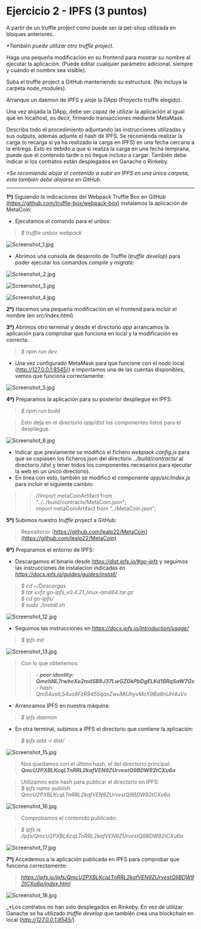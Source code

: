# Ejercicio 2 - IPFS (3 puntos)

A partir de un truffle project como puede ser la pet-shop utilizada en bloques anteriores.

_*También puede utilizar otro truffle project._

Haga una pequeña modificación en su frontend para mostrar su nombre al ejecutar la aplicación. (Puede editar cualquier parámetro adicional, siempre y cuando el nombre sea visible).

Suba el truffle project a GitHub manteniendo su estructura. (No incluya la carpeta node_modules).

Arranque un daemon de IPFS y aloje la DApp (Proyecto truffle elegido).

Una vez alojada la DApp, debe ser capaz de utilizar la aplicación al igual que en localhost, es decir, firmando transacciones mediante MetaMask.

Describa todo el procedimiento adjuntando las instrucciones utilizadas y sus outputs, además adjunte el hash de IPFS. Se recomienda realizar la carga (o recarga si ya ha realizado la carga en IPFS) en una fecha cercana a la entrega. Esto es debido a que si realiza la carga en una fecha temprana, puede que el contenido tarde o no llegue incluso a cargar. También debe indicar si los contratos están desplegados en Ganache o
Rinkeby.

_*Se recomienda alojar el contenido a subir en IPFS en una única carpeta, ésta también debe alojarse en GitHub._

---
**1º)** Siguiendo la indicaciones del Webpack Truffle Box en GitHub [(https://github.com/truffle-box/webpack-box)](https://github.com/truffle-box/webpack-box) instalamos la aplicación de MetaCoin:

- Ejecutamos el comando para el unbox:

> _$ truffle unbox webpack_

![Screenshot_1.jpg](Screenshot_1.jpg)

- Abrimos una consola de desarrollo de Truffle (_truffle develop_) para poder ejecutar los comandos _compile_ y _migrate_:

![Screenshot_2.jpg](Screenshot_2.jpg)

![Screenshot_3.jpg](Screenshot_3.jpg)

![Screenshot_4.jpg](Screenshot_4.jpg)

**2º)** Hacemos una pequeña modificación en el frontend para incluir el nombre (en _src/index.html_). 

**3º)** Abrimos otro terminal y desde el directorio _app_ arrancamos la aplicación para comprobar que funciona en local y la modificación es correcta:

> _$ npm run dev_

- Una vez configurado MetaMask para que funcione con el nodo local (http://127.0.0.1:8545/) e importamos una de las cuentas disponibles, vemos que funciona correctamente:

![Screenshot_5.jpg](Screenshot_5.jpg)

**4º)** Preparamos la aplicación para su posterior despliegue en IPFS:

> _$ npm run build_

> Esto deja en el directorio _app/dist_ los componentes listos para el despliegue.

![Screenshot_6.jpg](Screenshot_6.jpg)

* Indicar que previamente se modificó el fichero _webpack.config.js_ para que se copiasen los ficheros json del directorio _../build/contracts/_ al directorio _/dist_ y tener todos los componentes necesarios para ejecutar la web en un único directorio).  
* En línea con esto, también se modificó el componente _app/src/index.js_ para incluir el siguiente cambio:  
>> //import metaCoinArtifact from "../../build/contracts/MetaCoin.json";  
>> import metaCoinArtifact from "../MetaCoin.json";  


**5º)** Subimos nuestro _truffle project_ a GitHub:

> Repositorio: [https://github.com/lealp22/MetaCoin](https://github.com/lealp22/MetaCoin)

**6º)** Preparamos el entorno de IPFS:

- Descargamos el binario desde _https://dist.ipfs.io/#go-ipfs_ y seguimos las instrucciones de instalacion indicadas en _https://docs.ipfs.io/guides/guides/install/_  

> _$ cd ~/Descargas_  
> _$ tar xvfz go-ipfs_v0.4.21_linux-amd64.tar.gz_  
> _$ cd go-ipfs/_  
> _$ sudo ./install.sh_  

![Screenshot_12.jpg](Screenshot_12.jpg)

- Seguimos las instrucciones en _https://docs.ipfs.io/introduction/usage/_

> _$ ipfs init_

![Screenshot_13.jpg](Screenshot_13.jpg)

> Con lo que obtenemos:  
>> **_- peer identity: QmehNL7rwheXo2mdSB8J37LwGZDkPbDgELKd1BRqSaW7Gs_**  
>> _- hash: QmS4ustL54uo8FzR9455qaxZwuMiUhyvMcX9Ba8nUH4uVv_  

- Arrancamos IPFS en nuestra máquina:

> _$ ipfs daemon_
 
- En otra terminal, subimos a IPFS el directorio que contiene la aplicación:

> _$ ipfs add -r dist/_

![Screenshot_15.jpg](Screenshot_15.jpg)

> Nos quedamos con el último hash, el del directorio principal:
> _**QmcU2PXBLKcqLTnRRL2kafVEN9ZUrvestQ9BDW92tCXu6a**_
 
> Utilizamos este hash para publicar el directorio en IPFS:  
> _$ ipfs name publish QmcU2PXBLKcqLTnRRL2kafVEN9ZUrvestQ9BDW92tCXu6a_

![Screenshot_16.jpg](Screenshot_16.jpg)

> Comprobamos el contenido publicado:

> _$ ipfs ls /ipfs/QmcU2PXBLKcqLTnRRL2kafVEN9ZUrvestQ9BDW92tCXu6a_

![Screenshot_17.jpg](Screenshot_17.jpg)


**7º)** Accedemos a la aplicación publicada en IPFS para comprobar que funciona correctamente:

> _https://ipfs.io/ipfs/QmcU2PXBLKcqLTnRRL2kafVEN9ZUrvestQ9BDW92tCXu6a/index.html_

![Screenshot_18.jpg](Screenshot_18.jpg)

_*Los contratos no han sido desplegados en Rinkeby. En vez de utilizar Ganache se ha utilizado _truffle develop_ que también crea una blockchain en local (_http://127.0.0.1:8545/_). 









